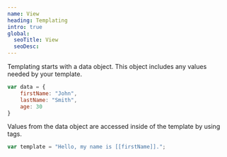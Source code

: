 ```yaml
---
name: View
heading: Templating
intro: true
global:
  seoTitle: View
  seoDesc:
---
```


Templating starts with a data object. This object includes any values needed by your template.

```javascript
var data = {
    firstName: "John",
    lastName: "Smith",
    age: 30
}
```

Values from the data object are accessed inside of the template by using tags.

```javascript
var template = "Hello, my name is [[firstName]].";
```